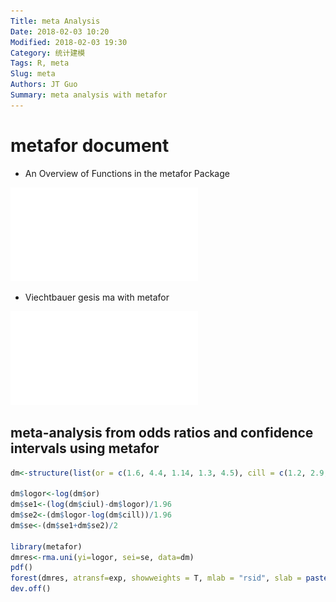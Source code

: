 ```yaml
---
Title: meta Analysis
Date: 2018-02-03 10:20
Modified: 2018-02-03 19:30
Category: 统计建模
Tags: R, meta
Slug: meta
Authors: JT Guo
Summary: meta analysis with metafor
---
```

# metafor document

+ An Overview of Functions in the metafor Package

![metafor diagram](/documents/metafor_diagram.pdf)

+ Viechtbauer gesis ma with metafor

![talks_2016_viechtbauer_gesis_ma_with_metafor](/documents/talks_2016_viechtbauer_gesis_ma_with_metafor.pdf)

<!--more-->

## meta-analysis from odds ratios and confidence intervals using metafor

```R
dm<-structure(list(or = c(1.6, 4.4, 1.14, 1.3, 4.5), cill = c(1.2, 2.9, 0.45, 0.6, 3.2), ciul = c(2, 6.9, 2.86, 2.7, 6.1)), .Names = c("or", "cill", "ciul"), class = "data.frame", row.names = c(NA, -5L))

dm$logor<-log(dm$or)
dm$se1<-(log(dm$ciul)-dm$logor)/1.96
dm$se2<-(dm$logor-log(dm$cill))/1.96
dm$se<-(dm$se1+dm$se2)/2

library(metafor)
dmres<-rma.uni(yi=logor, sei=se, data=dm)
pdf()
forest(dmres, atransf=exp, showweights = T, mlab = "rsid", slab = paste0("study", 1:5))
dev.off()
```